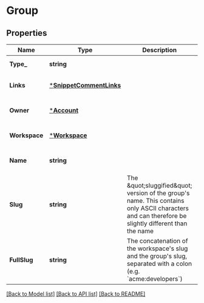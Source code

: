 # Group

## Properties
Name | Type | Description | Notes
------------ | ------------- | ------------- | -------------
**Type_** | **string** |  | [default to null]
**Links** | [***SnippetCommentLinks**](snippet_comment_links.md) |  | [optional] [default to null]
**Owner** | [***Account**](account.md) |  | [optional] [default to null]
**Workspace** | [***Workspace**](workspace.md) |  | [optional] [default to null]
**Name** | **string** |  | [optional] [default to null]
**Slug** | **string** | The \&quot;sluggified\&quot; version of the group&#x27;s name. This contains only ASCII characters and can therefore be slightly different than the name | [optional] [default to null]
**FullSlug** | **string** | The concatenation of the workspace&#x27;s slug and the group&#x27;s slug, separated with a colon (e.g. &#x60;acme:developers&#x60;)  | [optional] [default to null]

[[Back to Model list]](../README.md#documentation-for-models) [[Back to API list]](../README.md#documentation-for-api-endpoints) [[Back to README]](../README.md)

